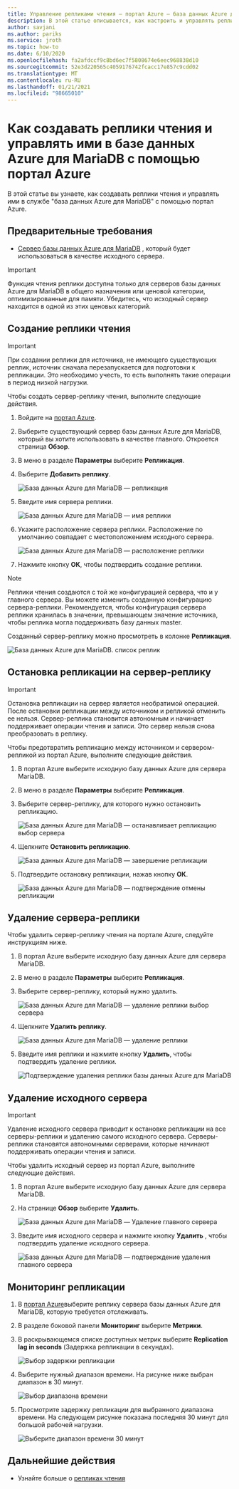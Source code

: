 ```yaml
---
title: Управление репликами чтения — портал Azure — база данных Azure для MariaDB
description: В этой статье описывается, как настроить и управлять репликами чтения в базе данных Azure для MariaDB с помощью портала.
author: savjani
ms.author: pariks
ms.service: jroth
ms.topic: how-to
ms.date: 6/10/2020
ms.openlocfilehash: fa2afdccf9c8bd6ec7f5808674e6eec968838d10
ms.sourcegitcommit: 52e3d220565c4059176742fcacc17e857c9cdd02
ms.translationtype: MT
ms.contentlocale: ru-RU
ms.lasthandoff: 01/21/2021
ms.locfileid: "98665010"
---
```

# <a name="how-to-create-and-manage-read-replicas-in-azure-database-for-mariadb-using-the-azure-portal"></a>Как создавать реплики чтения и управлять ими в базе данных Azure для MariaDB с помощью портал Azure

В этой статье вы узнаете, как создавать реплики чтения и управлять ими в службе "база данных Azure для MariaDB" с помощью портал Azure.

## <a name="prerequisites"></a>Предварительные требования

- [Сервер базы данных Azure для MariaDB](quickstart-create-mariadb-server-database-using-azure-portal.md) , который будет использоваться в качестве исходного сервера.

> [!IMPORTANT]
> Функция чтения реплики доступна только для серверов базы данных Azure для MariaDB в общего назначения или ценовой категории, оптимизированные для памяти. Убедитесь, что исходный сервер находится в одной из этих ценовых категорий.

## <a name="create-a-read-replica"></a>Создание реплики чтения

> [!IMPORTANT]
> При создании реплики для источника, не имеющего существующих реплик, источник сначала перезапускается для подготовки к репликации. Это необходимо учесть, то есть выполнять такие операции в период низкой нагрузки.

Чтобы создать сервер-реплику чтения, выполните следующие действия.

1. Войдите на [портал Azure](https://portal.azure.com/).

2. Выберите существующий сервер базы данных Azure для MariaDB, который вы хотите использовать в качестве главного. Откроется страница **Обзор**.

3. В меню в разделе **Параметры** выберите **Репликация**.

4. Выберите **Добавить реплику**.

   ![База данных Azure для MariaDB — репликация](./media/howto-read-replica-portal/add-replica.png)

5. Введите имя сервера реплики.

    ![База данных Azure для MariaDB — имя реплики](./media/howto-read-replica-portal/replica-name.png)

6. Укажите расположение сервера реплики. Расположение по умолчанию совпадает с местоположением исходного сервера.

    ![База данных Azure для MariaDB — расположение реплики](./media/howto-read-replica-portal/replica-location.png)

7. Нажмите кнопку **ОК**, чтобы подтвердить создание реплики.

> [!NOTE]
> Реплики чтения создаются с той же конфигурацией сервера, что и у главного сервера. Вы можете изменить созданную конфигурацию сервера-реплики. Рекомендуется, чтобы конфигурация сервера реплики хранилась в значении, превышающем значение источника, чтобы реплика могла поддерживать базу данных master.

Созданный сервер-реплику можно просмотреть в колонке **Репликация**.

   ![База данных Azure для MariaDB. список реплик](./media/howto-read-replica-portal/list-replica.png)

## <a name="stop-replication-to-a-replica-server"></a>Остановка репликации на сервер-реплику

> [!IMPORTANT]
> Остановка репликации на сервер является необратимой операцией. После остановки репликации между источником и репликой отменить ее нельзя. Сервер-реплика становится автономным и начинает поддерживает операции чтения и записи. Это сервер нельзя снова преобразовать в реплику.

Чтобы предотвратить репликацию между источником и сервером-репликой из портал Azure, выполните следующие действия.

1. В портал Azure выберите исходную базу данных Azure для сервера MariaDB. 

2. В меню в разделе **Параметры** выберите **Репликация**.

3. Выберите сервер-реплику, для которого нужно остановить репликацию.

   ![База данных Azure для MariaDB — останавливает репликацию выбор сервера](./media/howto-read-replica-portal/stop-replication-select.png)

4. Щелкните **Остановить репликацию**.

   ![База данных Azure для MariaDB — завершение репликации](./media/howto-read-replica-portal/stop-replication.png)

5. Подтвердите остановку репликации, нажав кнопку **ОК**.

   ![База данных Azure для MariaDB — подтверждение отмены репликации](./media/howto-read-replica-portal/stop-replication-confirm.png)

## <a name="delete-a-replica-server"></a>Удаление сервера-реплики

Чтобы удалить сервер-реплику чтения на портале Azure, следуйте инструкциям ниже.

1. В портал Azure выберите исходную базу данных Azure для сервера MariaDB.

2. В меню в разделе **Параметры** выберите **Репликация**.

3. Выберите сервер-реплику, который нужно удалить.

   ![База данных Azure для MariaDB — удаление реплики выбор сервера](./media/howto-read-replica-portal/delete-replica-select.png)

4. Щелкните **Удалить реплику**.

   ![База данных Azure для MariaDB — удаление реплики](./media/howto-read-replica-portal/delete-replica.png)

5. Введите имя реплики и нажмите кнопку **Удалить**, чтобы подтвердить удаление реплики.  

   ![Подтверждение удаления реплики базы данных Azure для MariaDB](./media/howto-read-replica-portal/delete-replica-confirm.png)

## <a name="delete-a-source-server"></a>Удаление исходного сервера

> [!IMPORTANT]
> Удаление исходного сервера приводит к остановке репликации на все серверы-реплики и удалению самого исходного сервера. Серверы-реплики становятся автономными серверами, которые начинают поддерживать операции чтения и записи.

Чтобы удалить исходный сервер из портал Azure, выполните следующие действия.

1. В портал Azure выберите исходную базу данных Azure для сервера MariaDB.

2. На странице **Обзор** выберите **Удалить**.

   ![База данных Azure для MariaDB — Удаление главного сервера](./media/howto-read-replica-portal/delete-master-overview.png)

3. Введите имя исходного сервера и нажмите кнопку **Удалить** , чтобы подтвердить удаление исходного сервера.  

   ![База данных Azure для MariaDB — подтверждение удаления главного сервера](./media/howto-read-replica-portal/delete-master-confirm.png)

## <a name="monitor-replication"></a>Мониторинг репликации

1. В [портал Azure](https://portal.azure.com/)выберите реплику сервера базы данных Azure для MariaDB, которую требуется отслеживать.

2. В разделе боковой панели **Мониторинг** выберите **Метрики**.

3. В раскрывающемся списке доступных метрик выберите **Replication lag in seconds** (Задержка репликации в секундах).

   ![Выбор задержки репликации](./media/howto-read-replica-portal/monitor-select-replication-lag.png)

4. Выберите нужный диапазон времени. На рисунке ниже выбран диапазон в 30 минут.

   ![Выбор диапазона времени](./media/howto-read-replica-portal/monitor-replication-lag-time-range.png)

5. Просмотрите задержку репликации для выбранного диапазона времени. На следующем рисунке показана последняя 30 минут для большой рабочей нагрузки.

   ![Выберите диапазон времени 30 минут](./media/howto-read-replica-portal/monitor-replication-lag-time-range-thirty-mins.png)

## <a name="next-steps"></a>Дальнейшие действия

- Узнайте больше о [репликах чтения](concepts-read-replicas.md)
